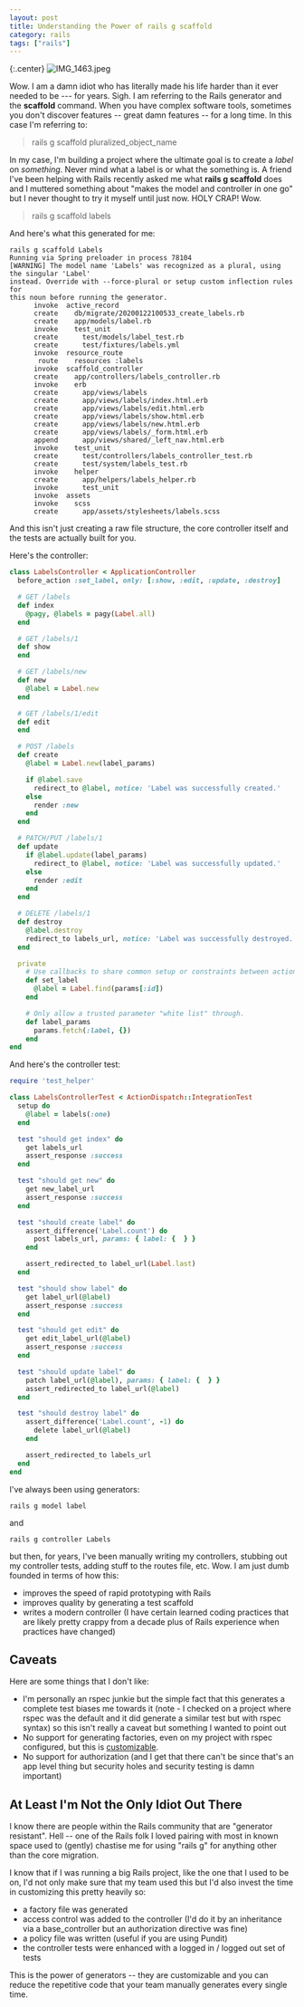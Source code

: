 ```yaml
---
layout: post
title: Understanding the Power of rails g scaffold
category: rails
tags: ["rails"]
---
```

{:.center}
![IMG_1463.jpeg](/blog/assets/IMG_1463.jpeg)

Wow.  I am a damn idiot who has literally made his life harder than it ever needed to be --- for years.  Sigh.  I am referring to the Rails generator and the **scaffold** command.  When you have complex software tools, sometimes you don't discover features -- great damn features -- for a long time.  In this case I'm referring to:

> rails g scaffold pluralized_object_name

In my case, I'm building a project where the ultimate goal is to create a *label* on *something*.  Never mind what a label is or what the something is.  A friend I've been helping with Rails recently asked me what **rails g scaffold** does and I muttered something about "makes the model and controller in one go" but I never thought to try it myself until just now.  HOLY CRAP!  Wow.

> rails g scaffold labels

And here's what this generated for me:

    rails g scaffold Labels
    Running via Spring preloader in process 78104
    [WARNING] The model name 'Labels' was recognized as a plural, using the singular 'Label' 
    instead. Override with --force-plural or setup custom inflection rules for 
    this noun before running the generator.
          invoke  active_record
          create    db/migrate/20200122100533_create_labels.rb
          create    app/models/label.rb
          invoke    test_unit
          create      test/models/label_test.rb
          create      test/fixtures/labels.yml
          invoke  resource_route
           route    resources :labels
          invoke  scaffold_controller
          create    app/controllers/labels_controller.rb
          invoke    erb
          create      app/views/labels
          create      app/views/labels/index.html.erb
          create      app/views/labels/edit.html.erb
          create      app/views/labels/show.html.erb
          create      app/views/labels/new.html.erb
          create      app/views/labels/_form.html.erb
          append      app/views/shared/_left_nav.html.erb
          invoke    test_unit
          create      test/controllers/labels_controller_test.rb
          create      test/system/labels_test.rb
          invoke    helper
          create      app/helpers/labels_helper.rb
          invoke      test_unit
          invoke  assets
          invoke    scss
          create      app/assets/stylesheets/labels.scss
    

And this isn't just creating a raw file structure, the core controller itself and the tests are actually built for you.  

Here's the controller:

```ruby
class LabelsController < ApplicationController
  before_action :set_label, only: [:show, :edit, :update, :destroy]

  # GET /labels
  def index
    @pagy, @labels = pagy(Label.all)
  end

  # GET /labels/1
  def show
  end

  # GET /labels/new
  def new
    @label = Label.new
  end

  # GET /labels/1/edit
  def edit
  end

  # POST /labels
  def create
    @label = Label.new(label_params)

    if @label.save
      redirect_to @label, notice: 'Label was successfully created.'
    else
      render :new
    end
  end

  # PATCH/PUT /labels/1
  def update
    if @label.update(label_params)
      redirect_to @label, notice: 'Label was successfully updated.'
    else
      render :edit
    end
  end

  # DELETE /labels/1
  def destroy
    @label.destroy
    redirect_to labels_url, notice: 'Label was successfully destroyed.'
  end

  private
    # Use callbacks to share common setup or constraints between actions.
    def set_label
      @label = Label.find(params[:id])
    end

    # Only allow a trusted parameter "white list" through.
    def label_params
      params.fetch(:label, {})
    end
end

```

And here's the controller test:

```ruby
require 'test_helper'

class LabelsControllerTest < ActionDispatch::IntegrationTest
  setup do
    @label = labels(:one)
  end

  test "should get index" do
    get labels_url
    assert_response :success
  end

  test "should get new" do
    get new_label_url
    assert_response :success
  end

  test "should create label" do
    assert_difference('Label.count') do
      post labels_url, params: { label: {  } }
    end

    assert_redirected_to label_url(Label.last)
  end

  test "should show label" do
    get label_url(@label)
    assert_response :success
  end

  test "should get edit" do
    get edit_label_url(@label)
    assert_response :success
  end

  test "should update label" do
    patch label_url(@label), params: { label: {  } }
    assert_redirected_to label_url(@label)
  end

  test "should destroy label" do
    assert_difference('Label.count', -1) do
      delete label_url(@label)
    end

    assert_redirected_to labels_url
  end
end
```

I've always been using generators:

    rails g model label 

and 

    rails g controller Labels
    
but then, for years, I've been manually writing my controllers, stubbing out my controller tests, adding stuff to the routes file, etc.  Wow.  I am just dumb founded in terms of how this:

* improves the speed of rapid prototyping with Rails
* improves quality by generating a test scaffold
* writes a modern controller (I have certain learned coding practices that are likely pretty crappy from a decade plus of Rails experience when practices have changed)

## Caveats

Here are some things that I don't like:

* I'm personally an rspec junkie but the simple fact that this generates a complete test biases me towards it (note - I checked on a project where rspec was the default and it did generate a similar test but with rspec syntax) so this isn't really a caveat but something I wanted to point out
* No support for generating factories, even on my project with rspec configured, but this is [customizable](https://guides.rubyonrails.org/generators.html).
* No support for authorization (and I get that there can't be since that's an app level thing but security holes and security testing is damn important)

## At Least I'm Not the Only Idiot Out There

I know there are people within the Rails community that are "generator resistant".  Hell -- one of the Rails folk I loved pairing with most in known space used to (gently) chastise me for using "rails g" for anything other than the core migration.  

I know that if I was running a big Rails project, like the one that I used to be on, I'd not only make sure that my team used this but I'd also invest the time in customizing this pretty heavily so:

* a factory file was generated
* access control was added to the controller (I'd do it by an inheritance via a base_controller but an authorization directive was fine)
* a policy file was written (useful if you are using Pundit)
* the controller tests were enhanced with a logged in / logged out set of tests

This is the power of generators -- they are customizable and you can reduce the repetitive code that your team manually generates every single time.